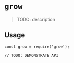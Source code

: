 # `grow`

> TODO: description

## Usage

```
const grow = require('grow');

// TODO: DEMONSTRATE API
```
